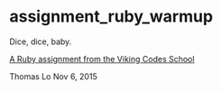 assignment_ruby_warmup
======================

Dice, dice, baby.

[A Ruby assignment from the Viking Codes School](http://www.vikingcodeschool.com)

Thomas Lo Nov 6, 2015
